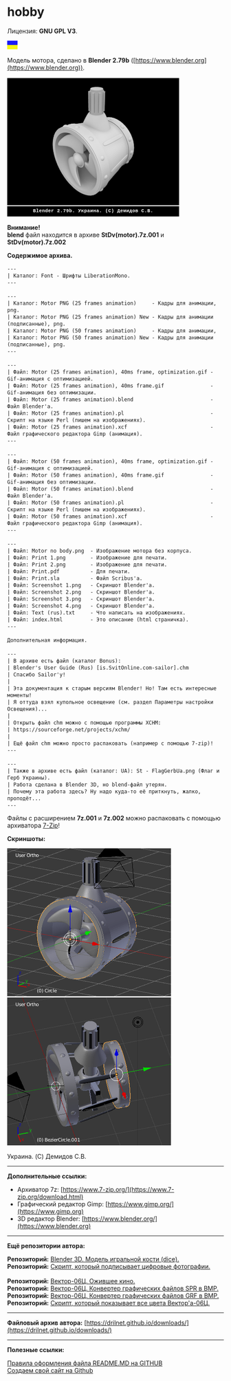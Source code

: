 # hobby
Лицензия: **GNU GPL V3**.

![](https://github.com/drilnet/blender3d-motor/blob/master/UA.png)

Модель мотора, сделано в **Blender 2.79b** ([https://www.blender.org](https://www.blender.org)).

![](https://github.com/drilnet/blender3d-motor/blob/master/Motor%20(preview).gif)

**Внимание!**
<br>
**blend** файл находится в архиве **StDv(motor).7z.001** и **StDv(motor).7z.002**

**Содержимое архива.**

    ---
    | Каталог: Font - Шрифты LiberationMono.
    ---

    ---
    | Каталог: Motor PNG (25 frames animation)     - Кадры для анимации, png.
    | Каталог: Motor PNG (25 frames animation) New - Кадры для анимации (подписанные), png.
    | Каталог: Motor PNG (50 frames animation)     - Кадры для анимации,
    | Каталог: Motor PNG (50 frames animation) New - Кадры для анимации (подписанные), png.
    ---

    ---
    | Файл: Motor (25 frames animation), 40ms frame, optimization.gif - Gif-анимация с оптимизацией.
    | Файл: Motor (25 frames animation), 40ms frame.gif               - Gif-анимация без оптимизации.
    | Файл: Motor (25 frames animation).blend                         - Файл Blender'а.
    | Файл: Motor (25 frames animation).pl                            - Скрипт на языке Perl (пишем на изображениях).
    | Файл: Motor (25 frames animation).xcf                           - Файл графического редактора Gimp (анимация).
    ---

    ---
    | Файл: Motor (50 frames animation), 40ms frame, optimization.gif - Gif-анимация с оптимизацией.
    | Файл: Motor (50 frames animation), 40ms frame.gif               - Gif-анимация без оптимизации.
    | Файл: Motor (50 frames animation).blend                         - Файл Blender'а.
    | Файл: Motor (50 frames animation).pl                            - Скрипт на языке Perl (пишем на изображениях).
    | Файл: Motor (50 frames animation).xcf                           - Файл графического редактора Gimp (анимация).
    ---

    ---
    | Файл: Motor no body.png  - Изображение мотора без корпуса.
    | Файл: Print 1.png        - Изображение для печати.
    | Файл: Print 2.png        - Изображение для печати.
    | Файл: Print.pdf          - Для печати.
    | Файл: Print.sla          - Файл Scribus'а.
    | Файл: Screenshot 1.png   - Скриншот Blender'а.
    | Файл: Screenshot 2.png   - Скриншот Blender'а.
    | Файл: Screenshot 3.png   - Скриншот Blender'а.
    | Файл: Screenshot 4.png   - Скриншот Blender'а.
    | Файл: Text (rus).txt     - Что написать на изображениях.
    | Файл: index.html         - Это описание (html страничка).
    ---

    Дополнительная информация.

    ---
    | В архиве есть файл (каталог Bonus):
    | Blender's User Guide (Rus) [is.SvitOnline.com-sailor].chm
    | Спасибо Sailor'у! 
    |
    | Эта документация к старым версиям Blender! Но! Там есть интересные моменты!
    | Я оттуда взял купольное освещение (см. раздел Параметры настройки Освещения)... 
    |
    | Открыть файл chm можно с помощью программы XCHM:
    | https://sourceforge.net/projects/xchm/
    |
    | Ещё файл chm можно просто распаковать (например с помощью 7-zip)! 
    ---

    ---
    | Также в архиве есть файл (каталог: UA): St - FlagGerbUa.png (Флаг и Герб Украины). 
    | Работа сделана в Blender 3D, но blend-файл утерян. 
    | Почему эта работа здесь? Ну надо куда-то её приткнуть, жалко, проподёт... 
    ---

Файлы с расширением **7z.001** и **7z.002** можно распаковать с помощью архиватора [7-Zip](https://www.7-zip.org/download.html)!

**Скриншоты:**

![](https://github.com/drilnet/blender3d-motor/blob/master/Screenshot%205.png)
![](https://github.com/drilnet/blender3d-motor/blob/master/Screenshot%204.png)

Украина. (C) Демидов С.В.

<hr>

**Дополнительные ссылки:**
* Архиватор 7z: [https://www.7-zip.org/](https://www.7-zip.org/download.html)
* Графический редактор Gimp: [https://www.gimp.org/](https://www.gimp.org)
* 3D редактор Blender: [https://www.blender.org/](https://www.blender.org)

<hr>

**Ещё репозитории автора:**

**Репозиторий:** [Blender 3D. Модель игральной кости (dice).](https://github.com/drilnet/blender3d-dice2)
<br>
**Репозиторий:** [Скрипт, который подписывает цифровые фотографии.](https://github.com/drilnet/programming-perl-signature-images)
<br>
<br>
**Репозиторий:** [Вектор-06Ц. Ожившее кино.](https://github.com/drilnet/vector-06c-kino)
<br>
**Репозиторий:** [Вектор-06Ц. Конвертер графических файлов SPR в BMP.](https://github.com/drilnet/vector-06c-spr2bmp)
<br>
**Репозиторий:** [Вектор-06Ц. Конвертер графических файлов GRF в BMP.](https://github.com/drilnet/vector-06c-grf2bmp)
<br>
**Репозиторий:** [Скрипт, который показывает все цвета Вектор'а-06Ц.](https://github.com/drilnet/vector-06c-color256)

<hr>

**Файловый архив автора:** [https://drilnet.github.io/downloads/](https://drilnet.github.io/downloads/)

<hr>

**Полезные ссылки:**

[Правила оформления файла README.MD на GITHUB](https://github.com/OlgaVlasova/markdown-doc/blob/master/README.md#SpecialSymbol)
<br>
[Создаем свой сайт на Github](https://www.youtube.com/watch?v=05nLdIVfSRU)
